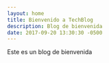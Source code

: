 ```yaml
---
layout: home
title: Bienvenido a TechBlog
description: Blog de bienvenida
date: 2017-09-20 13:30:30 -0500
---
```

Este es un blog de bienvenida